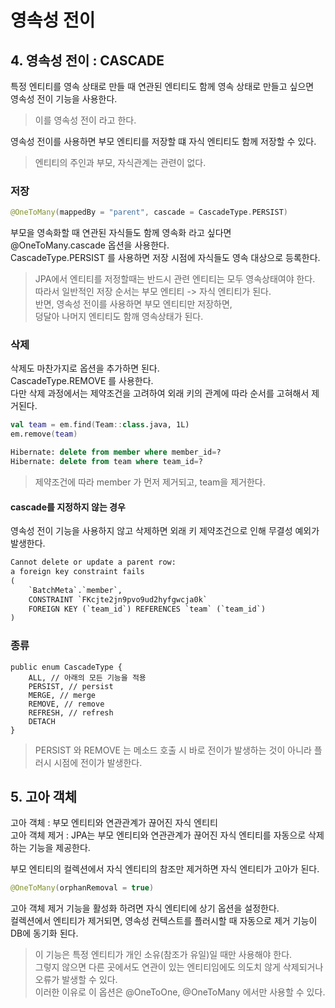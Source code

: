 # 영속성 전이
## 4. 영속성 전이 : CASCADE

특정 엔티티를 영속 상태로 만들 때 연관된 엔티티도 함께 영속 상태로 만들고 싶으면   
영속성 전이 기능을 사용한다.

> 이를 영속성 전이 라고 한다.

영속성 전이를 사용하면 부모 엔티티를 저장할 떄 자식 엔티티도 함께 저장할 수 있다.   

> 엔티티의 주인과 부모, 자식관계는 관련이 없다.

### 저장

```kotlin
@OneToMany(mappedBy = "parent", cascade = CascadeType.PERSIST)
```

부모을 영속화할 때 연관된 자식들도 함께 영속화 라고 싶다면 @OneToMany.cascade 옵션을 사용한다.   
CascadeType.PERSIST 를 사용하면 저장 시점에 자식들도 영속 대상으로 등록한다.

> JPA에서 엔티티를 저정할때는 반드시 관련 엔티티는 모두 영속상태여야 한다.   
> 따라서 일반적인 저장 순서는 부모 엔티티 -> 자식 엔티티가 된다.    
> 반면, 영속성 전이를 사용하면 부모 엔티티만 저장하면,    
> 덩달아 나머지 엔티티도 함깨 영속상태가 된다.   

### 삭제

삭제도 마찬가지로 옵션을 추가하면 된다.   
CascadeType.REMOVE 를 사용한다.   
다만 삭제 과정에서는 제약조건을 고려하여 외래 키의 관계에 따라 순서를 고혀해서 제거된다.

```kotlin
val team = em.find(Team::class.java, 1L)
em.remove(team)
```

```sql
Hibernate: delete from member where member_id=?
Hibernate: delete from team where team_id=?
```

> 제약조건에 따라 member 가 먼저 제거되고, team을 제거한다.

#### cascade를 지정하지 않는 경우
영속성 전이 기능을 사용하지 않고 삭제하면 외래 키 제약조건으로 인해 무결성 예외가 발생한다.



```tex
Cannot delete or update a parent row: 
a foreign key constraint fails 
(
    `BatchMeta`.`member`, 
    CONSTRAINT `FKcjte2jn9pvo9ud2hyfgwcja0k` 
    FOREIGN KEY (`team_id`) REFERENCES `team` (`team_id`)
)
```

### 종류
```javaß
public enum CascadeType {
    ALL, // 아래의 모든 기능을 적용
    PERSIST, // persist
    MERGE, // merge
    REMOVE, // remove
    REFRESH, // refresh
    DETACH
}
```

> PERSIST 와 REMOVE 는 메소드 호출 시 바로 전이가 발생하는 것이 아니라 플러시 시점에 전이가 발생한다.

## 5. 고아 객체

고아 객체 : 부모 엔티티와 연관관계가 끊어진 자식 엔티티   
고아 객체 제거 : JPA는 부모 엔티티와 연관관계가 끊어진 자식 엔티티를 자동으로 삭제하는 기능을 제공한다.

부모 엔티티의 컬렉션에서 자식 엔티티의 참조만 제거하면 자식 엔티티가 고아가 된다.

```kotlin
@OneToMany(orphanRemoval = true)
```

고아 객체 제거 기능을 활성화 하려면 자식 엔티티에 상기 옵션을 설정한다.   
컬렉션에서 엔티티가 제거되면, 영속성 컨텍스트를 플러시할 때 자동으로 제거 기능이 DB에 동기화 된다.

> 이 기능은 특정 엔티티가 개인 소유(참조가 유일)일 때만 사용해야 한다.   
> 그렇지 않으면 다른 곳에서도 연관이 있는 엔티티임에도 의도치 않게 삭제되거나 오류가 발생할 수 있다.   
> 이러한 이유로 이 옵션은 @OneToOne, @OneToMany 에서만 사용할 수 있다.